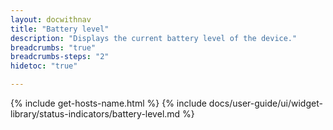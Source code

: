 ```yaml
---
layout: docwithnav
title: "Battery level"
description: "Displays the current battery level of the device."
breadcrumbs: "true"
breadcrumbs-steps: "2"
hidetoc: "true"

---
```

{% include get-hosts-name.html %}
{% include docs/user-guide/ui/widget-library/status-indicators/battery-level.md %}
